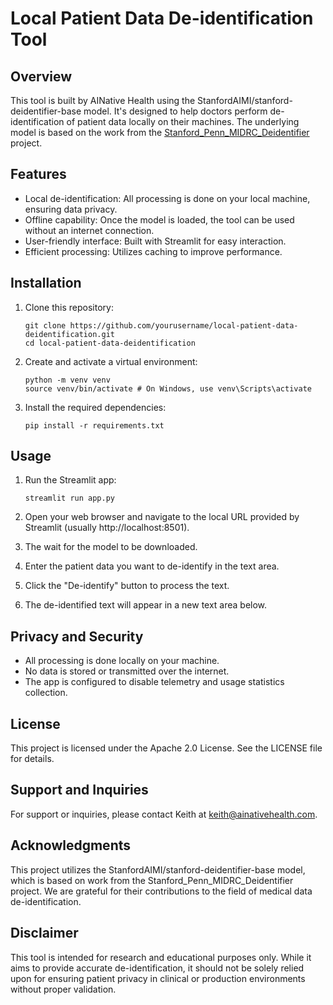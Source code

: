 # Local Patient Data De-identification Tool

## Overview

This tool is built by AINative Health using the StanfordAIMI/stanford-deidentifier-base model. It's designed to help doctors perform de-identification of patient data locally on their machines. The underlying model is based on the work from the [Stanford_Penn_MIDRC_Deidentifier](https://github.com/MIDRC/Stanford_Penn_MIDRC_Deidentifier) project.

## Features

- Local de-identification: All processing is done on your local machine, ensuring data privacy.
- Offline capability: Once the model is loaded, the tool can be used without an internet connection.
- User-friendly interface: Built with Streamlit for easy interaction.
- Efficient processing: Utilizes caching to improve performance.

## Installation

1. Clone this repository:
   ```
   git clone https://github.com/yourusername/local-patient-data-deidentification.git
   cd local-patient-data-deidentification
   ```


2. Create and activate a virtual environment:
   ```
   python -m venv venv
   source venv/bin/activate # On Windows, use venv\Scripts\activate
   ```


3. Install the required dependencies:
   ```
   pip install -r requirements.txt
   ```

## Usage

1. Run the Streamlit app:
   ```
   streamlit run app.py
   ```

2. Open your web browser and navigate to the local URL provided by Streamlit (usually http://localhost:8501).

3. The wait for the model to be downloaded.

5. Enter the patient data you want to de-identify in the text area.

5. Click the "De-identify" button to process the text.

6. The de-identified text will appear in a new text area below.

## Privacy and Security

- All processing is done locally on your machine.
- No data is stored or transmitted over the internet.
- The app is configured to disable telemetry and usage statistics collection.

## License

This project is licensed under the Apache 2.0 License. See the LICENSE file for details.

## Support and Inquiries

For support or inquiries, please contact Keith at keith@ainativehealth.com.

## Acknowledgments

This project utilizes the StanfordAIMI/stanford-deidentifier-base model, which is based on work from the Stanford_Penn_MIDRC_Deidentifier project. We are grateful for their contributions to the field of medical data de-identification.

## Disclaimer

This tool is intended for research and educational purposes only. While it aims to provide accurate de-identification, it should not be solely relied upon for ensuring patient privacy in clinical or production environments without proper validation.